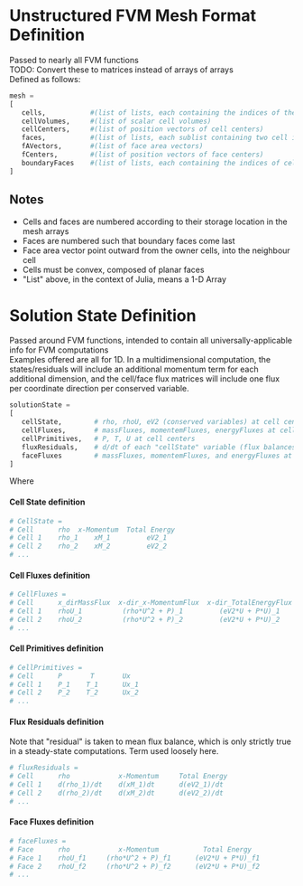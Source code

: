 # Unstructured FVM Mesh Format Definition
Passed to nearly all FVM functions  
TODO: Convert these to matrices instead of arrays of arrays  
Defined as follows:  
```julia
mesh =
[
   cells,           #(list of lists, each containing the indices of the faces that make up the cell)  
   cellVolumes,     #(list of scalar cell volumes)  
   cellCenters,     #(list of position vectors of cell centers)  
   faces,           #(list of lists, each sublist containing two cell indices: the owner cell and the neighbour cell)  
   fAVectors,       #(list of face area vectors)  
   fCenters,        #(list of position vectors of face centers)  
   boundaryFaces    #(list of lists, each containing the indices of cells on the ith boundary)  
]
```

## Notes
- Cells and faces are numbered according to their storage location in the mesh arrays
- Faces are numbered such that boundary faces come last
- Face area vector point outward from the owner cells, into the neighbour cell
- Cells must be convex, composed of planar faces
- "List" above, in the context of Julia, means a 1-D Array

# Solution State Definition
Passed around FVM functions, intended to contain all universally-applicable info for FVM computations  
Examples offered are all for 1D. In a multidimensional computation, the states/residuals will include an additional momentum term for each additional dimension, and the cell/face flux matrices will include one flux per coordinate direction per conserved variable.
```julia
solutionState =  
[  
   cellState,        # rho, rhoU, eV2 (conserved variables) at cell centers
   cellFluxes,       # massFluxes, momentemFluxes, energyFluxes at cell centers
   cellPrimitives,   # P, T, U at cell centers
   fluxResiduals,    # d/dt of each "cellState" variable (flux balances for each cell)
   faceFluxes        # massFluxes, momentemFluxes, and energyFluxes at face centers
]  
```
Where  
#### Cell State definition
```julia
# CellState =
# Cell      rho  x-Momentum  Total Energy
# Cell 1    rho_1    xM_1         eV2_1
# Cell 2    rho_2    xM_2         eV2_2
# ...
```
#### Cell Fluxes definition
```julia
# CellFluxes =
# Cell      x_dirMassFlux  x-dir_x-MomentumFlux  x-dir_TotalEnergyFlux
# Cell 1    rhoU_1          (rho*U^2 + P)_1         (eV2*U + P*U)_1
# Cell 2    rhoU_2          (rho*U^2 + P)_2         (eV2*U + P*U)_2
# ...
```
#### Cell Primitives definition
```julia
# CellPrimitives =
# Cell      P       T       Ux
# Cell 1    P_1    T_1      Ux_1
# Cell 2    P_2    T_2      Ux_2
# ...
```
#### Flux Residuals definition
Note that "residual" is taken to mean flux balance, which is only strictly true in a steady-state computations. Term used loosely here.
```julia
# fluxResiduals =
# Cell      rho            x-Momentum     Total Energy
# Cell 1    d(rho_1)/dt    d(xM_1)dt      d(eV2_1)/dt
# Cell 2    d(rho_2)/dt    d(xM_2)dt      d(eV2_2)/dt
# ...
```
#### Face Fluxes definition
```julia
# faceFluxes =
# Face      rho            x-Momentum           Total Energy
# Face 1    rhoU_f1     (rho*U^2 + P)_f1      (eV2*U + P*U)_f1
# Face 2    rhoU_f2     (rho*U^2 + P)_f2      (eV2*U + P*U)_f2
# ...
```
